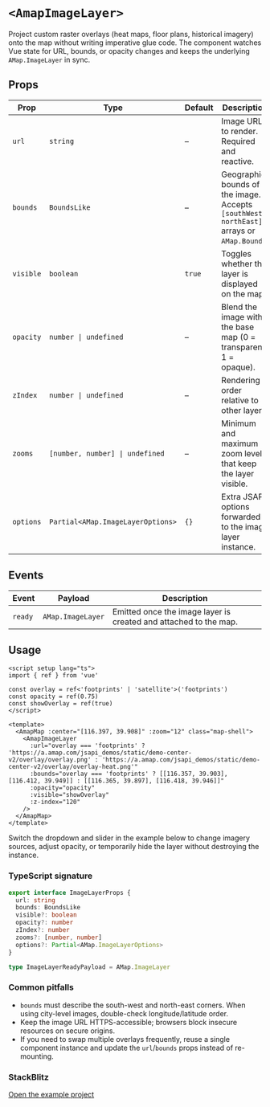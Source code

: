 # `<AmapImageLayer>`

Project custom raster overlays (heat maps, floor plans, historical imagery) onto the map without writing imperative glue code. The component watches Vue state for URL, bounds, or opacity changes and keeps the underlying `AMap.ImageLayer` in sync.

## Props

| Prop | Type | Default | Description |
| --- | --- | --- | --- |
| `url` | `string` | – | Image URL to render. Required and reactive. |
| `bounds` | `BoundsLike` | – | Geographic bounds of the image. Accepts `[southWest, northEast]` arrays or `AMap.Bounds`. |
| `visible` | `boolean` | `true` | Toggles whether the layer is displayed on the map. |
| `opacity` | `number \| undefined` | – | Blend the image with the base map (0 = transparent, 1 = opaque). |
| `zIndex` | `number \| undefined` | – | Rendering order relative to other layers. |
| `zooms` | `[number, number] \| undefined` | – | Minimum and maximum zoom levels that keep the layer visible. |
| `options` | `Partial<AMap.ImageLayerOptions>` | `{}` | Extra JSAPI options forwarded to the image layer instance. |

## Events

| Event | Payload | Description |
| --- | --- | --- |
| `ready` | `AMap.ImageLayer` | Emitted once the image layer is created and attached to the map. |

## Usage

```vue
<script setup lang="ts">
import { ref } from 'vue'

const overlay = ref<'footprints' | 'satellite'>('footprints')
const opacity = ref(0.75)
const showOverlay = ref(true)
</script>

<template>
  <AmapMap :center="[116.397, 39.908]" :zoom="12" class="map-shell">
    <AmapImageLayer
      :url="overlay === 'footprints' ? 'https://a.amap.com/jsapi_demos/static/demo-center-v2/overlay/overlay.png' : 'https://a.amap.com/jsapi_demos/static/demo-center-v2/overlay/overlay-heat.png'"
      :bounds="overlay === 'footprints' ? [[116.357, 39.903], [116.412, 39.949]] : [[116.365, 39.897], [116.418, 39.946]]"
      :opacity="opacity"
      :visible="showOverlay"
      :z-index="120"
    />
  </AmapMap>
</template>
```

Switch the dropdown and slider in the example below to change imagery sources, adjust opacity, or temporarily hide the layer without destroying the instance.

<ClientOnly>
  <ImageLayerDemo />
</ClientOnly>

<script setup lang="ts">
import ImageLayerDemo from '../examples/ImageLayerDemo.vue'
</script>

### TypeScript signature

```ts
export interface ImageLayerProps {
  url: string
  bounds: BoundsLike
  visible?: boolean
  opacity?: number
  zIndex?: number
  zooms?: [number, number]
  options?: Partial<AMap.ImageLayerOptions>
}

type ImageLayerReadyPayload = AMap.ImageLayer
```

### Common pitfalls

- `bounds` must describe the south-west and north-east corners. When using city-level images, double-check longitude/latitude order.
- Keep the image URL HTTPS-accessible; browsers block insecure resources on secure origins.
- If you need to swap multiple overlays frequently, reuse a single component instance and update the `url`/`bounds` props instead of re-mounting.

### StackBlitz

[Open the example project](https://stackblitz.com/github/your-org/amap-vue-kit/tree/main/examples/basic)
